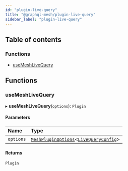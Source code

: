 ```yaml
---
id: "plugin-live-query"
title: "@graphql-mesh/plugin-live-query"
sidebar_label: "plugin-live-query"
---
```


## Table of contents

### Functions

- [useMeshLiveQuery](plugins_live_query_src#usemeshlivequery)

## Functions

### useMeshLiveQuery

▸ **useMeshLiveQuery**(`options`): `Plugin`

#### Parameters

| Name | Type |
| :------ | :------ |
| `options` | [`MeshPluginOptions`](types_src#meshpluginoptions)<[`LiveQueryConfig`](/docs/api/interfaces/types_src.YamlConfig.LiveQueryConfig)\> |

#### Returns

`Plugin`

